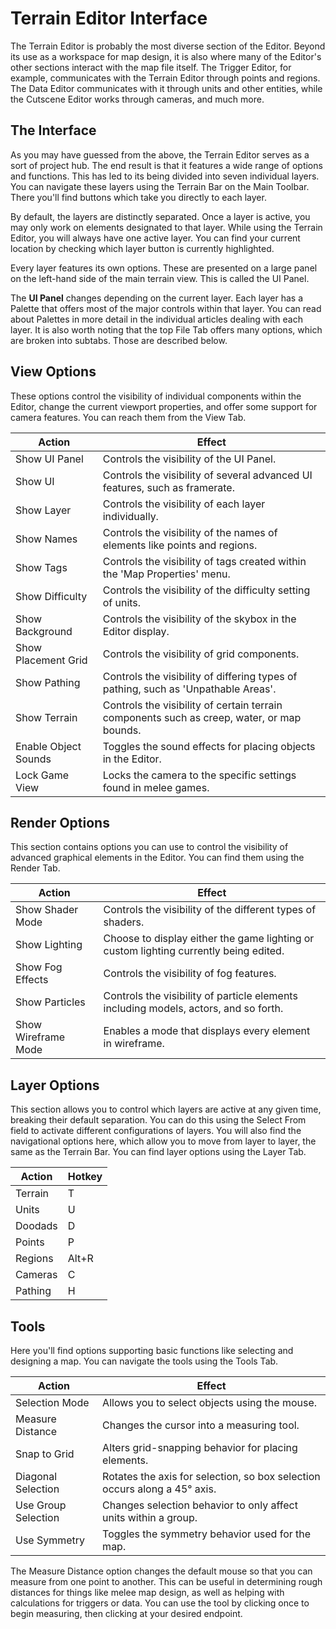 # Terrain Editor Interface

The Terrain Editor is probably the most diverse section of the Editor. Beyond its use as a workspace for map design, it is also where many of the Editor's other sections interact with the map file itself. The Trigger Editor, for example, communicates with the Terrain Editor through points and regions. The Data Editor communicates with it through units and other entities, while the Cutscene Editor works through cameras, and much more.

## The Interface

As you may have guessed from the above, the Terrain Editor serves as a sort of project hub. The end result is that it features a wide range of options and functions. This has led to its being divided into seven individual layers. You can navigate these layers using the Terrain Bar on the Main Toolbar. There you'll find buttons which take you directly to each layer.

By default, the layers are distinctly separated. Once a layer is active, you may only work on elements designated to that layer. While using the Terrain Editor, you will always have one active layer. You can find your current location by checking which layer button is currently highlighted.

Every layer features its own options. These are presented on a large panel on the left-hand side of the main terrain view. This is called the UI Panel.

The **UI Panel** changes depending on the current layer. Each layer has a Palette that offers most of the major controls within that layer. You can read about Palettes in more detail in the individual articles dealing with each layer. It is also worth noting that the top File Tab offers many options, which are broken into subtabs. Those are described below.

## View Options

These options control the visibility of individual components within the Editor, change the current viewport properties, and offer some support for camera features. You can reach them from the View Tab.

| Action               | Effect                                                                                     |
| -------------------- | ------------------------------------------------------------------------------------------ |
| Show UI Panel        | Controls the visibility of the UI Panel.                                                   |
| Show UI              | Controls the visibility of several advanced UI features, such as framerate.                |
| Show Layer           | Controls the visibility of each layer individually.                                        |
| Show Names           | Controls the visibility of the names of elements like points and regions.                  |
| Show Tags            | Controls the visibility of tags created within the 'Map Properties' menu.                  |
| Show Difficulty      | Controls the visibility of the difficulty setting of units.                                |
| Show Background      | Controls the visibility of the skybox in the Editor display.                               |
| Show Placement Grid  | Controls the visibility of grid components.                                                |
| Show Pathing         | Controls the visibility of differing types of pathing, such as 'Unpathable Areas'.         |
| Show Terrain         | Controls the visibility of certain terrain components such as creep, water, or map bounds. |
| Enable Object Sounds | Toggles the sound effects for placing objects in the Editor.                               |
| Lock Game View       | Locks the camera to the specific settings found in melee games.                            |

## Render Options

This section contains options you can use to control the visibility of advanced graphical elements in the Editor. You can find them using the Render Tab.

| Action              | Effect                                                                                |
| ------------------- | ------------------------------------------------------------------------------------- |
| Show Shader Mode    | Controls the visibility of the different types of shaders.                            |
| Show Lighting       | Choose to display either the game lighting or custom lighting currently being edited. |
| Show Fog Effects    | Controls the visibility of fog features.                                              |
| Show Particles      | Controls the visibility of particle elements including models, actors, and so forth.  |
| Show Wireframe Mode | Enables a mode that displays every element in wireframe.                              |

## Layer Options

This section allows you to control which layers are active at any given time, breaking their default separation. You can do this using the Select From field to activate different configurations of layers. You will also find the navigational options here, which allow you to move from layer to layer, the same as the Terrain Bar. You can find layer options using the Layer Tab.

|  Action    |  Hotkey  |
|------------|----------|
| Terrain    | T        |
| Units      | U        |
| Doodads    | D        |
| Points     | P        |
| Regions    | Alt+R    |
| Cameras    | C        |
| Pathing    | H        |

## Tools

Here you'll find options supporting basic functions like selecting and designing a map. You can navigate the tools using the Tools Tab.

| Action              | Effect                                                                    |
| ------------------- | ------------------------------------------------------------------------- |
| Selection Mode      | Allows you to select objects using the mouse.                             |
| Measure Distance    | Changes the cursor into a measuring tool.                                 |
| Snap to Grid        | Alters grid-snapping behavior for placing elements.                       |
| Diagonal Selection  | Rotates the axis for selection, so box selection occurs along a 45° axis. |
| Use Group Selection | Changes selection behavior to only affect units within a group.           |
| Use Symmetry        | Toggles the symmetry behavior used for the map.                           |

The Measure Distance option changes the default mouse so that you can measure from one point to another. This can be useful in determining rough distances for things like melee map design, as well as helping with calculations for triggers or data. You can use the tool by clicking once to begin measuring, then clicking at your desired endpoint.
